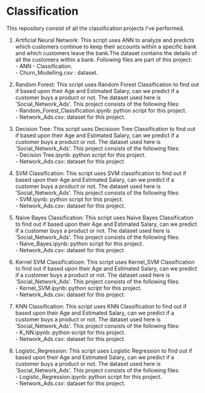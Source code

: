 # Classification

This repository consist of all the classification projects I've performed.   

1. Artificial Neural Network: This script uses ANN to analyze and predicts which customers continue to keep their accounts within a specific bank and which customers                      leave the bank.The dataset contains the details of all the customers within a bank. Following files are part of this project:    
                        - ANN - Classification.   
                        - Churn_Modelling.csv : dataset.   

1. Random Forest: This script uses Random Forest Classification to find out if based upon their Age and Estimated Salary, can we predict if a customer 
                        buys a product or not. The dataset used here is 'Social_Network_Ads'. This project consists of the following files:    
                        - Random_Forest_Classification.ipynb: python script for this project.   
                        - Network_Ads.csv: dataset for this project.

1. Decision Tree: This script uses Decisioon Tree Classification to find out if based upon their Age and Estimated Salary, can we predict if a customer 
                        buys a product or not. The dataset used here is 'Social_Network_Ads'. This project consists of the following files:    
                        - Decision Tree.ipynb: python script for this project.   
                        - Network_Ads.csv: dataset for this project.

1. SVM Classification: This script uses SVM classification to find out if based upon their Age and Estimated Salary, can we predict if a customer 
                        buys a product or not. The dataset used here is 'Social_Network_Ads'. This project consists of the following files:    
                        - SVM.ipynb: python script for this project.   
                        - Network_Ads.csv: dataset for this project.

1. Naive Bayes Classification: This script uses Naive Bayes Classification to find out if based upon their Age and Estimated Salary, can we predict if a customer 
                              buys a product or not. The dataset used here is 'Social_Network_Ads'. This project consists of the following files:    
                              - Naive_Bayes.ipynb: python script for this project.   
                              - Network_Ads.csv: dataset for this project.

1. Kernel SVM Classificatioon: This script uses Kernel_SVM Classification to find out if based upon their Age and Estimated Salary, can we predict if a customer 
                                buys a product or not. The dataset used here is 'Social_Network_Ads'. This project consists of the following files:    
                                - Kernel_SVM.ipynb: python script for this project.   
                                - Network_Ads.csv: dataset for this project.

1. KNN Classification: This script uses KNN Classification to find out if based upon their Age and Estimated Salary, can we predict if a customer 
                        buys a product or not. The dataset used here is 'Social_Network_Ads'. This project consists of the following files:    
                        - K_NN.ipynb: python script for this project.   
                        - Network_Ads.csv: dataset for this project.

1. Logistic_Regression: This script uses Logistic Regression to find out if based upon their Age and Estimated Salary, can we predict if a customer 
                        buys a product or not. The dataset used here is 'Social_Network_Ads'. This project consists of the following files:    
                        - Logistic_Regression.ipynb: python script for this project.   
                        - Network_Ads.csv: dataset for this project.   
